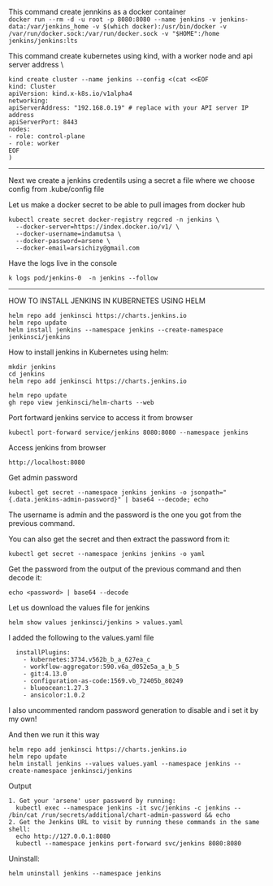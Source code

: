 This command create jennkins as a docker container \
`docker run --rm -d -u root -p 8080:8080 --name jenkins -v jenkins-data:/var/jenkins_home -v $(which docker):/usr/bin/docker -v /var/run/docker.sock:/var/run/docker.sock -v "$HOME":/home jenkins/jenkins:lts`

This command create kubernetes using kind, with a worker node and api server address \

```
kind create cluster --name jenkins --config <(cat <<EOF
kind: Cluster
apiVersion: kind.x-k8s.io/v1alpha4
networking:
apiServerAddress: "192.168.0.19" # replace with your API server IP address
apiServerPort: 8443
nodes:
- role: control-plane
- role: worker
EOF
)
```

---

Next we create a jenkins credentils using a secret a file where we choose config from .kube/config file

Let us make a docker secret to be able to pull images from docker hub

```
kubectl create secret docker-registry regcred -n jenkins \
  --docker-server=https://index.docker.io/v1/ \
  --docker-username=indamutsa \
  --docker-password=arsene \
  --docker-email=arsichizy@gmail.com
```

Have the logs live in the console

```
k logs pod/jenkins-0  -n jenkins --follow
```

---

HOW TO INSTALL JENKINS IN KUBERNETES USING HELM

```
helm repo add jenkinsci https://charts.jenkins.io
helm repo update
helm install jenkins --namespace jenkins --create-namespace jenkinsci/jenkins
```

How to install jenkins in Kubernetes using helm:

```
mkdir jenkins
cd jenkins
helm repo add jenkinsci https://charts.jenkins.io

helm repo update
gh repo view jenkinsci/helm-charts --web
```

Port fortward jenkins service to access it from browser

```
kubectl port-forward service/jenkins 8080:8080 --namespace jenkins
```

Access jenkins from browser

`http://localhost:8080`

Get admin password

```
kubectl get secret --namespace jenkins jenkins -o jsonpath="{.data.jenkins-admin-password}" | base64 --decode; echo
```

The username is admin and the password is the one you got from the previous command.

You can also get the secret and then extract the password from it:

```
kubectl get secret --namespace jenkins jenkins -o yaml
```

Get the password from the output of the previous command and then decode it:

```
echo <password> | base64 --decode
```

Let us download the values file for jenkins

```
helm show values jenkinsci/jenkins > values.yaml
```

I added the following to the values.yaml file

```
  installPlugins:
    - kubernetes:3734.v562b_b_a_627ea_c
    - workflow-aggregator:590.v6a_d052e5a_a_b_5
    - git:4.13.0
    - configuration-as-code:1569.vb_72405b_80249
    - blueocean:1.27.3
    - ansicolor:1.0.2

```

I also uncommented random password generation to disable and i set it by my own!

And then we run it this way

```
helm repo add jenkinsci https://charts.jenkins.io
helm repo update
helm install jenkins --values values.yaml --namespace jenkins --create-namespace jenkinsci/jenkins

```

Output

```
1. Get your 'arsene' user password by running:
  kubectl exec --namespace jenkins -it svc/jenkins -c jenkins -- /bin/cat /run/secrets/additional/chart-admin-password && echo
2. Get the Jenkins URL to visit by running these commands in the same shell:
  echo http://127.0.0.1:8080
  kubectl --namespace jenkins port-forward svc/jenkins 8080:8080
```

Uninstall:

```
helm uninstall jenkins --namespace jenkins
```
